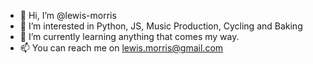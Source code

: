 - 👋 Hi, I’m @lewis-morris
- 👀 I’m interested in Python, JS, Music Production, Cycling and Baking 
- 🌱 I’m currently learning anything that comes my way.
- 📫 You can reach me on lewis.morris@gmail.com

<!---
lewis-morris/lewis-morris is a ✨ special ✨ repository because its `README.md` (this file) appears on your GitHub profile.
You can click the Preview link to take a look at your changes.
--->
